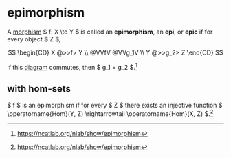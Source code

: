 # epimorphism

A [morphism](/math/category-theory/category.md) $ f: X \to Y $ is called an
**epimorphism**, an **epi**, or **epic** if for every object $ Z $,

$$
\begin{CD}
X @>>f> Y \\
@VVfV @VVg_1V \\
Y @>>g_2> Z
\end{CD}
$$

if this [diagram](/math/category-theory/diagram.md) commutes, then $ g_1 = g_2
$.[^1]

## with hom-sets

$ f $ is an epimorphism if for every $ Z $ there exists an injective function $
\operatorname{Hom}(Y, Z) \rightarrowtail \operatorname{Hom}(X, Z) $.[^1]

[^1]: https://ncatlab.org/nlab/show/epimorphism
